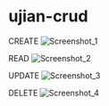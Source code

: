# ujian-crud
 
 
 
 
CREATE
![Screenshot_1](https://user-images.githubusercontent.com/99938869/157805445-235bb6a4-bef7-419f-81b4-b2002ab6c068.png)

READ
![Screenshot_2](https://user-images.githubusercontent.com/99938869/157805531-df4234c1-b7d0-4cfc-bb14-9d984a63d370.png)

UPDATE
![Screenshot_3](https://user-images.githubusercontent.com/99938869/157805576-ee28a91b-15f3-4c44-9957-c7dda7f4fc99.png)

DELETE
![Screenshot_4](https://user-images.githubusercontent.com/99938869/157805608-eac51429-7aee-49e1-ad7d-e8162918c611.png)
